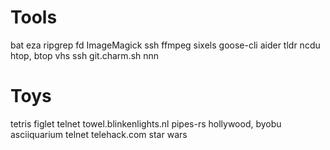 # Tools
bat
eza
ripgrep
fd
ImageMagick
ssh
ffmpeg
sixels
goose-cli
aider
tldr
ncdu
htop, btop
vhs
ssh git.charm.sh
nnn

# Toys

tetris
figlet
telnet towel.blinkenlights.nl
pipes-rs
hollywood, byobu
asciiquarium
telnet telehack.com
star wars
